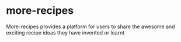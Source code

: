 # more-recipes
 More-recipes provides a platform for users to share the awesome and exciting  recipe ideas they have invented or learnt
